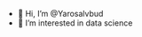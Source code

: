 - 👋 Hi, I’m @Yarosalvbud
- 👀 I’m interested in data science


<!---
Yarosalvbud/Yarosalvbud is a ✨ special ✨ repository because its `README.md` (this file) appears on your GitHub profile.
You can click the Preview link to take a look at your changes.
--->

